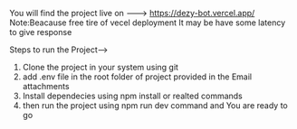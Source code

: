 
You will find the project live on ---> https://dezy-bot.vercel.app/ 
Note:Beacause free tire of vecel deployment It may be have some latency to give response

Steps  to run the Project-->
1. Clone  the project in your system using git
2. add .env file in the root folder of project provided in the Email attachments
3. Install dependecies using npm install or realted commands
4. then run the project using npm run dev command and You are ready to go